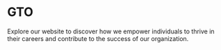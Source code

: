 # GTO
Explore our website to discover how we empower individuals to thrive in their careers and contribute to the success of our organization.
